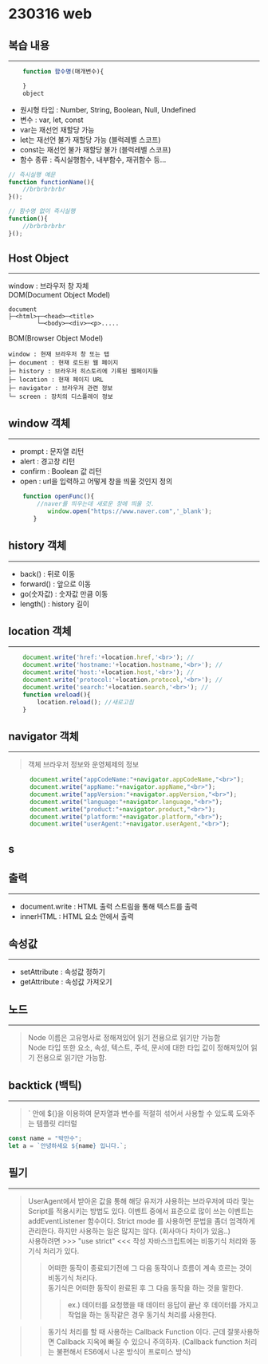 # 230316 web
## 복습 내용
---
```javascript
    function 함수명(매개변수){

    }
    object
```
- 원시형 타입 : Number, String, Boolean, Null, Undefined  
- 변수 : var, let, const  
- var는 재선언 재할당 가능  
- let는 재선언 불가 재할당 가능 (블럭레벨 스코프)  
- const는 재선언 불가 재할당 불가 (블럭레벨 스코프)
- 함수 종류 : 즉시실행함수, 내부함수, 재귀함수 등...  

```javascript
// 즉시실행 예문
function functionName(){
    //brbrbrbrbr
}();

// 함수명 없이 즉시실행
function(){
    //brbrbrbrbr
}();
```

## Host Object 
---
window : 브라우저 창 자체  
DOM(Document Object Model)
```
document
├─<html>┬─<head>─<title>
        └─<body>─<div>─<p>.....
```
BOM(Browser Object Model)
```
window : 현재 브라우저 창 또는 탭
├─ document : 현재 로드된 웹 페이지
├─ history : 브라우저 히스토리에 기록된 웹페이지들
├─ location : 현재 페이지 URL
├─ navigator : 브라우저 관련 정보
└─ screen : 장치의 디스플레이 정보
```

## window 객체
---
- prompt : 문자열 리턴
- alert : 경고창 리턴
- confirm : Boolean 값 리턴
- open : url을 입력하고 어떻게 창을 띄울 것인지 정의
```javascript
    function openFunc(){
        //naver를 띄우는데 새로운 창에 띄울 것.
           window.open("https://www.naver.com",'_blank');
       }
```
## history 객체
---
- back() : 뒤로 이동
- forward() : 앞으로 이동
- go(숫자값) : 숫자값 만큼 이동
- length() : history 길이

## location 객체
---
```javascript
    document.write('href:'+location.href,'<br>'); //
    document.write('hostname:'+location.hostname,'<br>'); //
    document.write('host:'+location.host,'<br>'); //
    document.write('protocol:'+location.protocol,'<br>'); //
    document.write('search:'+location.search,'<br>'); //
    function wreload(){
        location.reload(); //새로고침
    }
```

## navigator 객체
---
> 객체 브라우저 정보와 운영체제의 정보
```javascript
      document.write("appCodeName:"+navigator.appCodeName,"<br>");
      document.write("appName:"+navigator.appName,"<br>");
      document.write("appVersion:"+navigator.appVersion,"<br>");
      document.write("language:"+navigator.language,"<br>");
      document.write("product:"+navigator.product,"<br>");
      document.write("platform:"+navigator.platform,"<br>");
      document.write("userAgent:"+navigator.userAgent,"<br>");
```

## s

## 출력
---
- document.write : HTML 출력 스트림을 통해 텍스트를 출력
- innerHTML : HTML 요소 안에서 출력

## 속성값
---
- setAttribute : 속성값 정하기  
- getAttribute : 속성값 가져오기

## 노드
---
> Node 이름은 고유명사로 정해져있어 읽기 전용으로 읽기만 가능함  
Node 타입 또한 요소, 속성, 텍스트, 주석, 문서에 대한 타입 값이 정해져있어 읽기 전용으로 읽기만 가능함.

## backtick (백틱)
---
> ` 안에 ${}을 이용하여 문자열과 변수를 적절히 섞어서 사용할 수 있도록 도와주는 템플릿 리터럴
```javascript
const name = "박만수";
let a = `안녕하세요 ${name} 입니다.`;
```

## 필기
---
> UserAgent에서 받아온 값을 통해 해당 유저가 사용하는 브라우저에 따라 맞는 Script를 적용시키는 방법도 있다.
> 이벤트 중에서 표준으로 많이 쓰는 이벤트는 addEventListener 함수이다.
> Strict mode 를 사용하면 문법을 좀더 엄격하게 관리한다. 하지만 사용하는 일은 많지는 않다. (회사마다 차이가 있음..)  
> 사용하려면 <t>>>> "use strict" <<< 작성
> 자바스크립트에는 비동기식 처리와 동기식 처리가 있다.
> > 어떠한 동작이 종료되기전에 그 다음 동작이나 흐름이 계속 흐르는 것이 비동기식 처리다.  
> > 동기식은 어떠한 동작이 완료된 후 그 다음 동작을 하는 것을 말한다.
> > > ex.) 데이터를 요청했을 때 데이터 응답이 끝난 후 데이터를 가지고 작업을 하는 동작같은 경우 동기식 처리를 사용한다.  

>> 동기식 처리를 할 때 사용하는 Callback Function 이다. 근데 잘못사용하면 Callback 지옥에 빠질 수 있으니 주의하자. (Callback function 처리는 불편해서 ES6에서 나온 방식이 프로미스 방식)